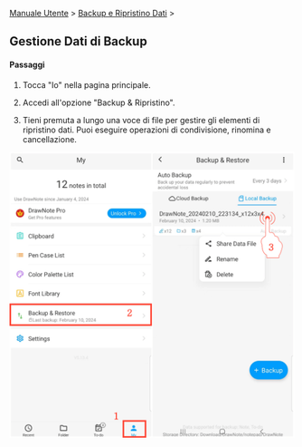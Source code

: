 [Manuale Utente](/dragonnest/drawnote/manual/it) > [Backup e Ripristino Dati](/dragonnest/drawnote/manual/it/data_backup_and_recovery) >

Gestione Dati di Backup
---
#### Passaggi

1. Tocca "Io" nella pagina principale.

2. Accedi all'opzione "Backup & Ripristino".

3. Tieni premuta a lungo una voce di file per gestire gli elementi di ripristino dati. Puoi eseguire operazioni di condivisione, rinomina e cancellazione.

![Gestione Dati di Backup](imgs/manage_backup_data.png)